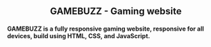 

  <br />
  <br />

  <h2 align="center">GAMEBUZZ - Gaming website</h2>

  <h4 aligh="center"> GAMEBUZZ is a fully responsive gaming website, responsive for all devices, build using HTML, CSS, and JavaScript. </h4>


</div>

<br />

